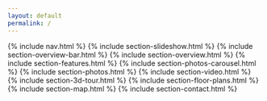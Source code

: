 ```yaml
---
layout: default
permalink: /
---
```


{% include nav.html %}
{% include section-slideshow.html %}
{% include section-overview-bar.html %}
{% include section-overview.html %}
{% include section-features.html %}
{% include section-photos-carousel.html %}
{% include section-photos.html %}
{% include section-video.html %}
{% include section-3d-tour.html %}
{% include section-floor-plans.html %}
{% include section-map.html %}
{% include section-contact.html %}